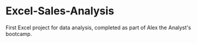 # Excel-Sales-Analysis
First Excel project for data analysis, completed as part of Alex the Analyst's bootcamp.
